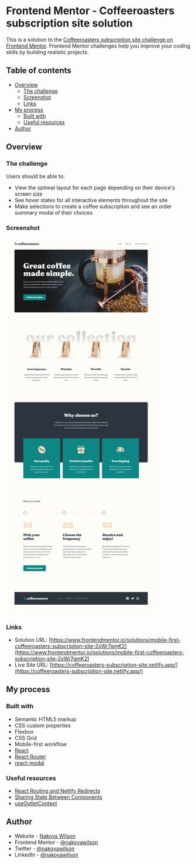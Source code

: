# Frontend Mentor - Coffeeroasters subscription site solution

This is a solution to the [Coffeeroasters subscription site challenge on Frontend Mentor](https://www.frontendmentor.io/challenges/coffeeroasters-subscription-site-5Fc26HVY6). Frontend Mentor challenges help you improve your coding skills by building realistic projects.

## Table of contents

- [Overview](#overview)
  - [The challenge](#the-challenge)
  - [Screenshot](#screenshot)
  - [Links](#links)
- [My process](#my-process)
  - [Built with](#built-with)
  - [Useful resources](#useful-resources)
- [Author](#author)

## Overview

### The challenge

Users should be able to:

- View the optimal layout for each page depending on their device's screen size
- See hover states for all interactive elements throughout the site
- Make selections to create a coffee subscription and see an order summary modal of their choices

### Screenshot

![](./public/assets/screenshot.png)

### Links

- Solution URL: [https://www.frontendmentor.io/solutions/mobile-first-coffeeroasters-subscription-site-2xWr7gmK2](https://www.frontendmentor.io/solutions/mobile-first-coffeeroasters-subscription-site-2xWr7gmK2)
- Live Site URL: [https://coffeeroasters-subscription-site.netlify.app/](https://coffeeroasters-subscription-site.netlify.app/)

## My process

### Built with

- Semantic HTML5 markup
- CSS custom properties
- Flexbox
- CSS Grid
- Mobile-first workflow
- [React](https://reactjs.org/)
- [React Router](https://reactrouter.com/)
- [react-modal](https://www.npmjs.com/package/react-modal)

### Useful resources

- [React Routing and Netlify Redirects](https://ridbay.medium.com/react-routing-and-netlify-redirects-fd1f00eeee95)
- [Sharing State Between Components](https://beta.reactjs.org/learn/sharing-state-between-components)
- [useOutletContext](https://reactrouter.com/docs/en/v6/api#useoutletcontext)

## Author

- Website - [Nakoya Wilson](https://nakoyawilson.netlify.app/)
- Frontend Mentor - [@nakoyawilson](https://www.frontendmentor.io/profile/nakoyawilson)
- Twitter - [@nakoyawilson](https://twitter.com/nakoyawilson)
- LinkedIn - [@nakoyawilson](https://www.linkedin.com/in/nakoyawilson/)
